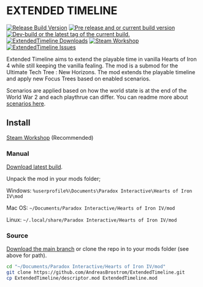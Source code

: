 # EXTENDED TIMELINE
<a href="https://github.com/ExtendedTimeline/ExtendedTimeline/releases/latest"><img src="https://img.shields.io/github/release/ExtendedTimeline/ExtendedTimeline.svg?style=for-the-badge&label=Release%20Build" alt="Release Build Version"></a>
<a href="https://github.com/ExtendedTimeline/ExtendedTimeline/releases/"><img src="https://img.shields.io/github/release/ExtendedTimeline/ExtendedTimeline/all.svg?style=for-the-badge&label=Pre-release" alt="Pre release and or current build version"></a>
<a href="https://github.com/ExtendedTimeline/ExtendedTimeline/tags"><img src="https://img.shields.io/github/tag/ExtendedTimeline/ExtendedTimeline.svg?style=for-the-badge&colorB=df2d00&label=Latest%20Tag" alt="Dev-build or the latest tag of the current build."></a><br>
<a href="https://github.com/ExtendedTimeline/ExtendedTimeline/releases/latest"><img src="https://img.shields.io/github/downloads/ExtendedTimeline/ExtendedTimeline/total.svg?style=for-the-badge&label=Downloads" alt="ExtendedTimeline Downloads"></a>
<a href="https://steamcommunity.com/sharedfiles/filedetails/?id=2747306152"><img src="https://img.shields.io/endpoint.svg?url=https%3A%2F%2Fshieldsio-steam-workshop.jross.me%2F2747306152&style=for-the-badge" alt="Steam Workshop"></a>
<a href="https://github.com/ExtendedTimeline/ExtendedTimeline/issues"><img src="https://img.shields.io/github/issues-raw/ExtendedTimeline/ExtendedTimeline.svg?style=for-the-badge&label=Issues" alt="ExtendedTimeline Issues"></a>

Extended Timeline aims to extend the playable time in vanilla Hearts of Iron 4 while still keeping the vanilla fealing.
The mod is a submod for the Ultimate Tech Tree : New Horizons.
The mod extends the playable timeline and apply new Focus Trees based on enabled scenarios.

Scenarios are applied based on how the world state is at the end of the World War 2 and each playthrue can differ. You can readme more about [scenarios here](https://github.com/ExtendedTimeline/ExtendedTimeline/blob/main/docs/scenario.md).

## Install
[Steam Workshop](https://steamcommunity.com/sharedfiles/filedetails/?id=2747306152) (Recommended)

### Manual
[Download latest build](https://github.com/ExtendedTimeline/ExtendedTimeline/releases/latest).

Unpack the mod in your mods folder;

Windows: `%userprofile%\Documents\Paradox Interactive\Hearts of Iron IV\mod`

Mac OS: `~/Documents/Paradox Interactive/Hearts of Iron IV/mod`

Linux: `~/.local/share/Paradox Interactive/Hearts of Iron IV/mod`

### Source
[Download the main branch](https://github.com/AndreasBrostrom/ExtendedTimeline/archive/refs/heads/main.zip) or clone the repo in to your mods folder (see above for path).

```bash
cd "~/Documents/Paradox Interactive/Hearts of Iron IV/mod"
git clone https://github.com/AndreasBrostrom/ExtendedTimeline.git
cp ExtendedTimeline/descriptor.mod ExtendedTimeline.mod
```
